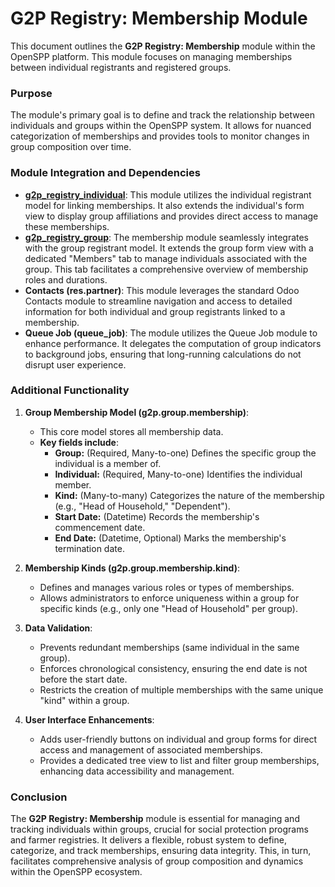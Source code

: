 # G2P Registry: Membership Module

This document outlines the **G2P Registry: Membership** module within the OpenSPP platform. This module focuses on managing memberships between individual registrants and registered groups.

### Purpose

The module's primary goal is to define and track the relationship between individuals and groups within the OpenSPP system. It allows for nuanced categorization of memberships and provides tools to monitor changes in group composition over time.

### Module Integration and Dependencies

* **[g2p_registry_individual](g2p_registry_individual)**:  This module utilizes the individual registrant model for linking memberships. It also extends the individual's form view to display group affiliations and provides direct access to manage these memberships. 
* **[g2p_registry_group](g2p_registry_group)**: The membership module seamlessly integrates with the group registrant model.  It extends the group form view with a dedicated "Members" tab to manage individuals associated with the group. This tab facilitates a comprehensive overview of membership roles and durations.
* **Contacts (res.partner)**: This module leverages the standard Odoo Contacts module to streamline navigation and access to detailed information for both individual and group registrants linked to a membership. 
* **Queue Job (queue_job)**: The module utilizes the Queue Job module to enhance performance. It delegates the computation of group indicators to background jobs, ensuring that long-running calculations do not disrupt user experience.

### Additional Functionality

1. **Group Membership Model (g2p.group.membership)**:
    * This core model stores all membership data. 
    * **Key fields include**:
        * **Group:** (Required, Many-to-one) Defines the specific group the individual is a member of.
        * **Individual:** (Required, Many-to-one) Identifies the individual member.
        * **Kind:** (Many-to-many) Categorizes the nature of the membership (e.g., "Head of Household," "Dependent").
        * **Start Date:** (Datetime) Records the membership's commencement date.
        * **End Date:** (Datetime, Optional)  Marks the membership's termination date.

2. **Membership Kinds (g2p.group.membership.kind)**:
    * Defines and manages various roles or types of memberships.
    * Allows administrators to enforce uniqueness within a group for specific kinds (e.g., only one "Head of Household" per group).

3. **Data Validation**:
    * Prevents redundant memberships (same individual in the same group).
    * Enforces chronological consistency, ensuring the end date is not before the start date.
    * Restricts the creation of multiple memberships with the same unique "kind" within a group.

4. **User Interface Enhancements**:
    * Adds user-friendly buttons on individual and group forms for direct access and management of associated memberships.
    * Provides a dedicated tree view to list and filter group memberships, enhancing data accessibility and management.

### Conclusion

The **G2P Registry: Membership** module is essential for managing and tracking individuals within groups, crucial for social protection programs and farmer registries. It delivers a flexible, robust system to define, categorize, and track memberships, ensuring data integrity. This, in turn, facilitates comprehensive analysis of group composition and dynamics within the OpenSPP ecosystem. 

